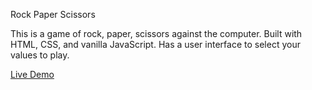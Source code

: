 Rock Paper Scissors

This is a game of rock, paper, scissors against the computer. Built with HTML, CSS, and vanilla JavaScript. Has a user interface to select your values to play.

<a href="https://evan1mclean.github.io/rock-paper-scissors/" rel="nofollow">Live Demo</a>